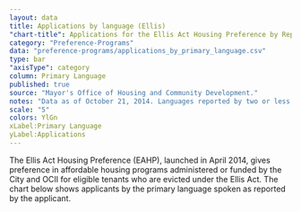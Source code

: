 ```yaml
---
layout: data
title: Applications by language (Ellis)
"chart-title": Applications for the Ellis Act Housing Preference by Reported Primary Language
category: "Preference-Programs"
data: "preference-programs/applications_by_primary_language.csv"
type: bar
"axisType": category
column: Primary Language
published: true
source: "Mayor's Office of Housing and Community Development."
notes: "Data as of October 21, 2014. Languages reported by two or less applicants were combined into 'other'. Applicants that reported two languages were grouped based on the primary language that was listed first."
scale: "5"
colors: YlGn
xLabel:Primary Language
yLabel:Applications
---
```


The Ellis Act Housing Preference (EAHP), launched in April 2014, gives preference in affordable housing programs administered or funded by the City and OCII for eligible tenants who are evicted under the Ellis Act. The chart below shows applicants by the primary language spoken as reported by the applicant.